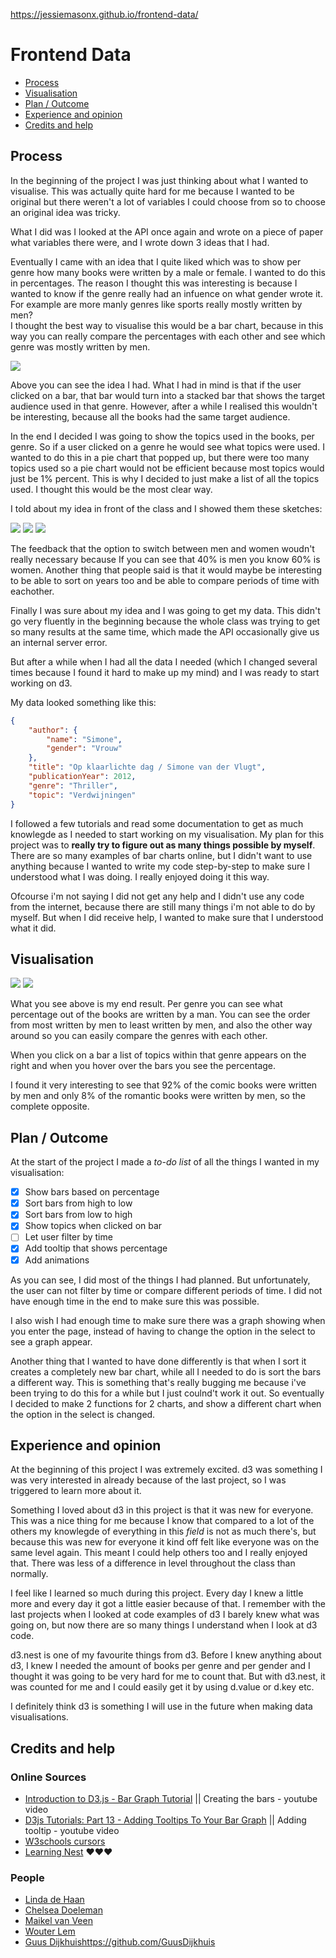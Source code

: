https://jessiemasonx.github.io/frontend-data/

# Frontend Data

- [Process](#process)
- [Visualisation](#visualisation)
- [Plan / Outcome](https://github.com/jessiemasonx/frontend-data2/blob/master/README.md#plan--outcome)
- [Experience and opinion](#experience-and-opinion)
- [Credits and help](#credits-and-help)


## Process

In the beginning of the project I was just thinking about what I wanted to visualise. This was actually quite hard for me because I wanted to be original but there weren't a lot of variables I could choose from so to choose an original idea was tricky.

What I did was I looked at the API once again and wrote on a piece of paper what variables there were, and I wrote down 3 ideas that I had.

Eventually I came with an idea that I quite liked which was to show per genre how many books were written by a male or female. I wanted to do this in percentages. The reason I thought this was interesting is because I wanted to know if the genre really had an infuence on what gender wrote it. For example are more manly genres like sports really mostly written by men?   
I thought the best way to visualise this would be a bar chart, because in this way you can really compare the percentages with each other and see which genre was mostly written by men.

<img src="https://github.com/jessiemasonx/images/blob/master/schets.jpg">

Above you can see the idea I had. What I had in mind is that if the user clicked on a bar, that bar would turn into a stacked bar that shows the target audience used in that genre. However, after a while I realised this wouldn't be interesting, because all the books had the same target audience.

In the end I decided I was going to show the topics used in the books, per genre. So if a user clicked on a genre he would see what topics were used. I wanted to do this in a pie chart that popped up, but there were too many topics used so a pie chart would not be efficient because most topics would just be 1% percent. This is why I decided to just make a list of all the topics used. I thought this would be the most clear way.

I told about my idea in front of the class and I showed them these sketches:

<img src="https://github.com/jessiemasonx/images/blob/master/Artboard%201%20copy%40.png">
<img src="https://github.com/jessiemasonx/images/blob/master/Artboard%201%20copy%202%40.png">
<img src="https://github.com/jessiemasonx/images/blob/master/Artboard%201%20copy%203%40.png">

The feedback that the option to switch between men and women woudn't really necessary because If you can see that 40% is men you know 60% is women. Another thing that people said is that it would maybe be interesting to be able to sort on years too and be able to compare periods of time with eachother.

Finally I was sure about my idea and I was going to get my data. This didn't go very fluently in the beginning because the whole class was trying to get so many results at the same time, which made the API occasionally give us an internal server error.

But after a while when I had all the data I needed (which I changed several times because I found it hard to make up my mind) and I was ready to start working on d3.

My data looked something like this:

```json
{
    "author": {
        "name": "Simone",
        "gender": "Vrouw"
    },
    "title": "Op klaarlichte dag / Simone van der Vlugt",
    "publicationYear": 2012,
    "genre": "Thriller",
    "topic": "Verdwijningen"
}
```

I followed a few tutorials and read some documentation to get as much knowlegde as I needed to start working on my visualisation. My plan for this project was to __really try to figure out as many things possible by myself__. There are so many examples of bar charts online, but I didn't want to use anything because I wanted to write my code step-by-step to make sure I understood what I was doing. I really enjoyed doing it this way.

Ofcourse i'm not saying I did not get any help and I didn't use any code from the internet, because there are still many things i'm not able to do by myself. But when I did receive help, I wanted to make sure that I understood what it did.

## Visualisation

<img src="https://github.com/jessiemasonx/images/blob/master/graphnotopics.png">
<img src="https://github.com/jessiemasonx/images/blob/master/graphtopics.png">

What you see above is my end result. Per genre you can see what percentage out of the books are written by a man. You can see the order from most written by men to least written by men, and also the other way around so you can easily compare the genres with each other.

When you click on a bar a list of topics within that genre appears on the right and when you hover over the bars you see the percentage.

I found it very interesting to see that 92% of the comic books were written by men and only 8% of the romantic books were written by men, so the complete opposite.

## Plan / Outcome

At the start of the project I made a *to-do list* of all the things I wanted in my visualisation:

- [x] Show bars based on percentage
- [x] Sort bars from high to low
- [x] Sort bars from low to high
- [x] Show topics when clicked on bar
- [ ] Let user filter by time
- [x] Add tooltip that shows percentage
- [x] Add animations

As you can see, I did most of the things I had planned. But unfortunately, the user can not filter by time or compare different periods of time. I did not have enough time in the end to make sure this was possible.

I also wish I had enough time to make sure there was a graph showing when you enter the page, instead of having to change the option in the select to see a graph appear.

Another thing that I wanted to have done differently is that when I sort it creates a completely new bar chart, while all I needed to do is sort the bars a different way. This is something that's really bugging me because i've been trying to do this for a while but I just coulnd't work it out. So eventually I decided to make 2 functions for 2 charts, and show a different chart when the option in the select is changed.

## Experience and opinion

At the beginning of this project I was extremely excited. d3 was something I was very interested in already because of the last project, so I was triggered to learn more about it.

Something I loved about d3 in this project is that it was new for everyone. This was a nice thing for me because I know that compared to a lot of the others my knowlegde of everything in this *field* is not as much there's, but because this was new for everyone it kind off felt like everyone was on the same level again. This meant I could help others too and I really enjoyed that. There was less of a difference in level throughout the class than normally.

I feel like I learned so much during this project. Every day I knew a little more and every day it got a little easier because of that. I remember with the last projects when I looked at code examples of d3 I barely knew what was going on, but now there are so many things I understand when I look at d3 code.

d3.nest is one of my favourite things from d3. Before I knew anything about d3, I knew I needed the amount of books per genre and per gender and I thought it was going to be very hard for me to count that. But with d3.nest, it was counted for me and I could easily get it by using d.value or d.key etc.

I definitely think d3 is something I will use in the future when making data visualisations.

## Credits and help

### Online Sources
- [Introduction to D3.js - Bar Graph Tutorial](https://www.youtube.com/watch?v=Fjmxh-gnBM0) || Creating the bars - youtube video
- [D3js Tutorials: Part 13 - Adding Tooltips To Your Bar Graph](https://www.youtube.com/watch?v=wsCOif7RMBo) || Adding tooltip - youtube video
- [W3schools cursors](https://www.w3schools.com/cssref/pr_class_cursor.asp)
- [Learning Nest](http://learnjsdata.com/group_data.html) ❤️❤️❤️

### People
- [Linda de Haan](https://github.com/LindadeHaan)
- [Chelsea Doeleman](https://github.com/chelseadoeleman)
- [Maikel van Veen](https://github.com/Maikxx)
- [Wouter Lem](https://github.com/maanlamp)
- [Guus Dijkhuis](https://github.com/GuusDijkhuis)https://github.com/GuusDijkhuis
